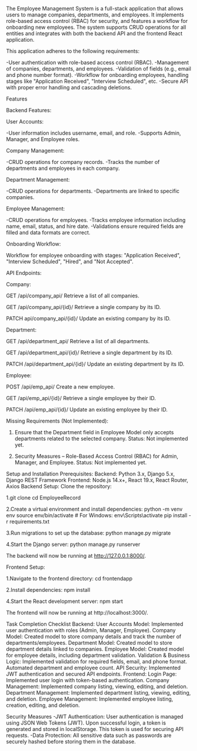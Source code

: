 The Employee Management System is a full-stack application that allows users to manage companies, departments, and employees. It implements role-based access control (RBAC) for security, and features a workflow for onboarding new employees. The system supports CRUD operations for all entities and integrates with both the backend API and the frontend React application.

This application adheres to the following requirements:

-User authentication with role-based access control (RBAC).
-Management of companies, departments, and employees.
-Validation of fields (e.g., email and phone number format).
-Workflow for onboarding employees, handling stages like "Application Received", "Interview Scheduled", etc.
-Secure API with proper error handling and cascading deletions.

Features

Backend Features:

User Accounts:

-User information includes username, email, and role.
-Supports Admin, Manager, and Employee roles.

Company Management:

-CRUD operations for company records.
-Tracks the number of departments and employees in each company.

Department Management:

-CRUD operations for departments.
-Departments are linked to specific companies.

Employee Management:

-CRUD operations for employees.
-Tracks employee information including name, email, status, and hire date.
-Validations ensure required fields are filled and data formats are correct.

Onboarding Workflow:

Workflow for employee onboarding with stages: "Application Received", "Interview Scheduled", "Hired", and "Not Accepted".

API Endpoints:

Company:

GET /api/company_api/
Retrieve a list of all companies.

GET /api/company_api/{id}/
Retrieve a single company by its ID.

PATCH api/company_api/{id}/
Update an existing company by its ID.

Department:

GET /api/department_api/
Retrieve a list of all departments.

GET /api/department_api/{id}/
Retrieve a single department by its ID.

PATCH /api/department_api/{id}/
Update an existing department by its ID.

Employee:

POST /api/emp_api/
Create a new employee.

GET /api/emp_api/{id}/
Retrieve a single employee by their ID.

PATCH /api/emp_api/{id}/
Update an existing employee by their ID.

Missing Requirements (Not Implemented):
1. Ensure that the Department field in Employee Model only accepts departments related to the selected company.
Status: Not implemented yet.

3. Security Measures – Role-Based Access Control (RBAC) for Admin, Manager, and Employee.
Status: Not implemented yet.

Setup and Installation
Prerequisites:
Backend: Python 3.x, Django 5.x, Django REST Framework
Frontend: Node.js 14.x+, React 19.x, React Router, Axios
Backend Setup:
Clone the repository:

1.git clone 
cd EmployeeRecord

2.Create a virtual environment and install dependencies:
python -m venv env
source env/bin/activate  # For Windows: env\Scripts\activate
pip install -r requirements.txt

3.Run migrations to set up the database:
python manage.py migrate

4.Start the Django server:
python manage.py runserver

The backend will now be running at http://127.0.0.1:8000/.

Frontend Setup:

1.Navigate to the frontend directory:
cd frontendapp

2.Install dependencies:
npm install

4.Start the React development server:
npm start

The frontend will now be running at http://localhost:3000/.

Task Completion Checklist
Backend:
User Accounts Model: Implemented user authentication with roles (Admin, Manager, Employee).
Company Model: Created model to store company details and track the number of departments/employees.
Department Model: Created model to store department details linked to companies.
Employee Model: Created model for employee details, including department validation.
Validation & Business Logic: Implemented validation for required fields, email, and phone format. Automated department and employee count.
API Security: Implemented JWT authentication and secured API endpoints.
Frontend:
Login Page: Implemented user login with token-based authentication.
Company Management: Implemented company listing, viewing, editing, and deletion.
Department Management: Implemented department listing, viewing, editing, and deletion.
Employee Management: Implemented employee listing, creation, editing, and deletion.

Security Measures
-JWT Authentication: User authentication is managed using JSON Web Tokens (JWT). Upon successful login, a token is generated and stored in localStorage. This token is used for securing API requests.
-Data Protection: All sensitive data such as passwords are securely hashed before storing them in the database.

